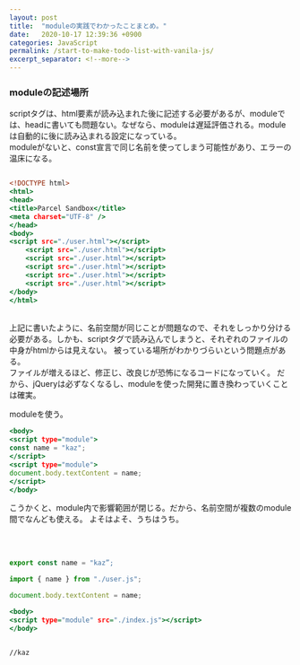```yaml
---
layout: post
title:  "moduleの実践でわかったことまとめ。"
date:   2020-10-17 12:39:36 +0900
categories: JavaScript
permalink: /start-to-make-todo-list-with-vanila-js/
excerpt_separator: <!--more-->
---
```


<!--more-->

### moduleの記述場所
scriptタグは、html要素が読み込まれた後に記述する必要があるが、moduleでは、headに書いても問題ない。なぜなら、moduleは遅延評価される。moduleは自動的に後に読み込まれる設定になっている。
<br>
moduleがないと、const宣言で同じ名前を使ってしまう可能性があり、エラーの温床になる。

```html:index.html

<!DOCTYPE html>
<html>
<head>
<title>Parcel Sandbox</title>
<meta charset="UTF-8" />
</head>
<body>
<script src="./user.html"></script>
    <script src="./user.html"></script>
    <script src="./user.html"></script>
    <script src="./user.html"></script>
    <script src="./user.html"></script>
    <script src="./user.html"></script>
</body>
</html>

```

<br>
上記に書いたように、名前空間が同じことが問題なので、それをしっかり分ける必要がある。しかも、scriptタグで読み込んでしまうと、それぞれのファイルの中身がhtmlからは見えない。
被っている場所がわかりづらいという問題点がある。
<br>
ファイルが増えるほど、修正じ、改良じが恐怖になるコードになっていく。
だから、jQueryは必ずなくなるし、moduleを使った開発に置き換わっていくことは確実。

<br>

moduleを使う。

```html:index.html
<body>
<script type="module">
const name = "kaz";
</script>
<script type="module">
document.body.textContent = name;
</script>
</body>
```


こうかくと、module内で影響範囲が閉じる。だから、名前空間が複数のmodule間でなんども使える。
よそはよそ、うちはうち。
<br>


<br><br>
```js:user.js
export const name = "kaz”;
```

```js:index.js
import { name } from "./user.js";

document.body.textContent = name;
```


```html:index.html
<body>
<script type="module" src="./index.js"></script>
</body>


//kaz
```





